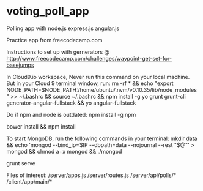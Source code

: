 # voting_poll_app
Polling app with node.js express.js angular.js

Practice app from freecodecamp.com 

Instructions to set up with gernerators @
http://www.freecodecamp.com/challenges/waypoint-get-set-for-basejumps

In Cloud9.io workspace, 
Never run this command on your local machine. But in your Cloud 9 terminal window, run: 
rm -rf * && echo "export NODE_PATH=$NODE_PATH:/home/ubuntu/.nvm/v0.10.35/lib/node_modules" >> ~/.bashrc && source ~/.bashrc && npm install -g yo grunt grunt-cli generator-angular-fullstack && yo angular-fullstack

Do if npm and node is outdated: npm install -g npm

bower install && npm install

To start MongoDB, run the following commands in your terminal: mkdir data && echo 'mongod --bind_ip=$IP --dbpath=data --nojournal --rest "$@"' > mongod && chmod a+x mongod && ./mongod

grunt serve


Files of interest: /server/apps.js /server/routes.js /server/api/polls/* /client/app/main/*
